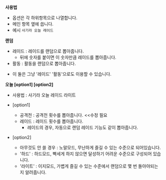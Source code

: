 
**사용법**

- 옵션은 각 하위항목으로 나열합니다.
- 메인 항목 옆에 씁니다.
- 예시 ```사기라 오늘 레이드```

**랜덤**
  - 레이드 : 레이드를 랜덤으로 뽑아줍니다.
    - 뒤에 숫자를 붙이면 이 숫자만큼 레이드를 뽑아줍니다.
  - 활동 : 활동을 랜덤으로 뽑아줍니다.
  * 이 둘은 그냥 '레이드' '활동'으로도 이용할 수 있습니다.

**오늘 [option1] [option2]**
  - 사용법 : 사기라 오늘 레이드 라이트

  - [option1]
    - 공격전 : 공격전 횟수를 뽑아줍니다. <<수정 필요
    - 레이드 : 레이드 횟수를 뽑아줍니다.
      - 레이드의 경우, 자동으로 랜덤 레이드 기능도 같이 뽑아줍니다.

  - [option2]
    - 아무것도 안 쓸 경우 : 노말모드, 무난하게 즐길 수 있는 수준으로 되어있습니다.
    - '하드' : 하드모드, 빡세게 하지 않으면 달성하기 어려운 수준으로 구성되어 있습니다.
    - '라이트' : 이지모드, 가볍게 즐길 수 있는 수준에서 랜덤으로 몇 번 돌아야되는 지 알려줍니다.
